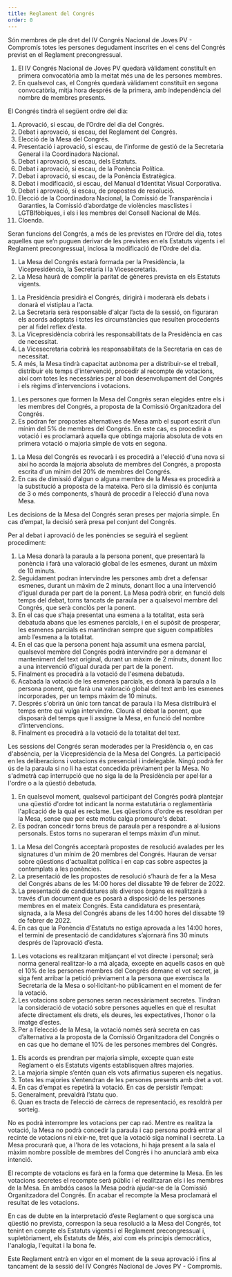 ```yaml
---
title: Reglament del Congrés
order: 0
---
```


<amendable-section id="PRE" title="Títol preliminar">
<amendable article="1" title="Composició">

Són membres de ple dret del IV Congrés Nacional de Joves PV - Compromís totes les persones degudament inscrites en el cens del Congrés previst en el Reglament precongressual.

</amendable>
<amendable article="2" title="Composició">

1. El IV Congrés Nacional de Joves PV quedarà vàlidament constituït en primera convocatòria amb la meitat més una de les persones membres.
2. En qualsevol cas, el Congrés quedarà vàlidament constituït en segona convocatòria, mitja hora després de la primera, amb independència del nombre de membres presents.

</amendable>
</amendable-section>

<amendable-section id="T1" title="Títol primer. Funcions del Congrés">
<amendable article="3" title="Ordre del dia">

El Congrés tindrà el següent ordre del dia:
1. Aprovació, si escau, de l’Ordre del dia del Congrés.
2. Debat i aprovació, si escau, del Reglament del Congrés.
3. Elecció de la Mesa del Congrés.
4. Presentació i aprovació, si escau, de l’informe de gestió de la Secretaria General i la Coordinadora Nacional.
5. Debat i aprovació, si escau, dels Estatuts.
6. Debat i aprovació, si escau, de la Ponència Política.
7. Debat i aprovació, si escau, de la Ponència Estratègica.
8. Debat i modificació, si escau, del Manual d’Identitat Visual Corporativa.
9. Debat i aprovació, si escau, de propostes de resolució.
10. Elecció de la Coordinadora Nacional, la Comissió de Transparència i Garanties, la Comissió d’abordatge de violències masclistes i LGTBIfòbiques, i els i les membres del Consell Nacional de Més.
11. Cloenda.

</amendable>
<amendable article="4" title="Altres funcions">
Seran funcions del Congrés, a més de les previstes en l’Ordre del dia, totes aquelles que se’n puguen derivar de les previstes en els Estatuts vigents i el Reglament precongressual, inclosa la modificació de l’Ordre del dia.
</amendable>
</amendable-section>

<amendable-section id="T2" title="Títol segon. Funcions del Congrés">
<amendable article="5" title="Composició">

1. La Mesa del Congrés estarà formada per la Presidència, la Vicepresidència, la Secretaria i la Vicesecretaria.
2. La Mesa haurà de complir la paritat de gèneres prevista en els Estatuts vigents.

</amendable>
<amendable article="6" title="Funcions">

1. La Presidència presidirà el Congrés, dirigirà i moderarà els debats i donarà el vistiplau a l’acta.
2. La Secretaria serà responsable d'alçar l’acta de la sessió, on figuraran els acords adoptats i totes les circumstàncies que resulten procedents per al fidel reflex d’esta.
3. La Vicepresidència cobrirà les responsabilitats de la Presidència en cas de necessitat.
4.  La Vicesecretaria cobrirà les responsabilitats de la Secretaria en cas de necessitat.
5. A més, la Mesa tindrà capacitat autònoma per a distribuir-se el treball, distribuir els temps d'intervenció, procedir al recompte de votacions, així com totes les necessàries per al bon desenvolupament del Congrés i els règims d’intervencions i votacions.

</amendable>
<amendable article="7" title="Elecció">

1. Les persones que formen la Mesa del Congrés seran elegides entre els i les membres del Congrés, a proposta de la Comissió Organitzadora del Congrés.
2. Es podran fer propostes alternatives de Mesa amb el suport escrit d’un mínim del 5% de membres del Congrés. En este cas, es procedirà a votació i es proclamarà aquella que obtinga majoria absoluta de vots en primera votació o majoria simple de vots en segona.

</amendable>
<amendable article="8" title="Substitucions">

1. La Mesa del Congrés es revocarà i es procedirà a l'elecció d'una nova si així ho acorda la majoria absoluta de membres del Congrés, a proposta escrita d'un mínim del 20% de membres del Congrés.
2. En cas de dimissió d’algun o alguna membre de la Mesa es procedirà a la substitució a proposta de la mateixa. Però si la dimissió és conjunta de 3 o més components, s’haurà de procedir a l’elecció d’una nova Mesa.

</amendable>
<amendable article="9" title="Acords">

Les decisions de la Mesa del Congrés seran preses per majoria simple. En cas d’empat, la decisió serà presa pel conjunt del Congrés.

</amendable>
</amendable-section>

<amendable-section id="T3" title="Títol tercer. Funcions del Congrés">
<amendable article="10" title="Desenvolupament del debat">

Per al debat i aprovació de les ponències se seguirà el següent procediment:
1. La Mesa donarà la paraula a la persona ponent, que presentarà la ponència i farà una valoració global de les esmenes, durant un màxim de 10 minuts.
2. Seguidament podran intervindre les persones amb dret a defensar esmenes, durant un màxim de 2 minuts, donant lloc a una intervenció d'igual durada per part de la ponent.  La Mesa podrà obrir, en funció dels temps del debat, torns tancats de paraula per a qualsevol membre del Congrés, que serà conclòs per la ponent.
3. En el cas que s’haja presentat una esmena a la totalitat, esta serà debatuda abans que les esmenes parcials, i en el supòsit de prosperar, les esmenes parcials es mantindran sempre que siguen compatibles amb l’esmena a la totalitat.
4. En el cas que la persona ponent haja assumit una esmena parcial, qualsevol membre del Congrés podrà intervindre per a demanar el manteniment del text original, durant un màxim de 2 minuts, donant lloc a una intervenció d'igual durada per part de la ponent.
5. Finalment es procedirà a la votació de l'esmena debatuda.
6. Acabada la votació de les esmenes parcials, es donarà la paraula a la persona ponent, que farà una valoració global del text amb les esmenes incorporades, per un temps màxim de 10 minuts.
7. Després s'obrirà un únic torn tancat de paraula i la Mesa distribuirà el temps entre qui vulga intervindre. Clourà el debat la ponent, que disposarà del temps que li assigne la Mesa, en funció del nombre d’intervencions.
8. Finalment es procedirà a la votació de la totalitat del text.

</amendable>
<amendable article="11" title="Moderació">
Les sessions del Congrés seran moderades per la Presidència o, en cas d'absència, per la Vicepresidència de la Mesa del Congrés.
</amendable>
<amendable article="12" title="Participació">
La participació en les deliberacions i votacions és presencial i indelegable.
</amendable>
<amendable article="13" title="Ús de la paraula">
Ningú podrà fer ús de la paraula si no li ha estat concedida prèviament per la Mesa. No s'admetrà cap interrupció que no siga la de la Presidència per apel·lar a l'ordre o a la qüestió debatuda.
</amendable>
<amendable article="14" title="Qüestions d’ordre i al·lusions">

1. En qualsevol moment, qualsevol participant del Congrés podrà plantejar una qüestió d'ordre tot indicant la norma estatutària o reglamentària l'aplicació de la qual es reclame. Les qüestions d'ordre es resoldran per la Mesa, sense que per este motiu calga promoure's debat.
2. Es podran concedir torns breus de paraula per a respondre a al·lusions personals. Estos torns no superaran el temps màxim d’un minut.

</amendable>
<amendable article="15" title="Presentació de propostes de resolució i candidatures">

1. La Mesa del Congrés acceptarà propostes de resolució avalades per les signatures d'un mínim de 20 membres del Congrés. Hauran de versar sobre qüestions d'actualitat política i en cap cas sobre aspectes ja contemplats a les ponències.
2. La presentació de les propostes de resolució s’haurà de fer a la Mesa del Congrés abans de les 14:00 hores del dissabte 19 de febrer de 2022.
3. La presentació de candidatures als diversos òrgans es realitzarà a través d’un document que es posarà a disposició de les persones membres en el mateix Congrés. Esta candidatura es presentarà, signada, a la Mesa del Congrés abans de les 14:00 hores del dissabte 19 de febrer de 2022.
4. En cas que la Ponència d’Estatuts no estiga aprovada a les 14:00 hores, el termini de presentació de candidatures s’ajornarà fins 30 minuts després de l’aprovació d’esta.

</amendable>
</amendable-section>

<amendable-section id="T4" title="Títol quart. Règim de votacions">
<amendable article="16" title="Tipus de votacions">

1. Les votacions es realitzaran mitjançant el vot directe i personal; serà norma general realitzar-lo a mà alçada, excepte en aquells casos en què el 10% de les persones membres del Congrés demane el vot secret, ja siga fent arribar la petició prèviament a la persona que exercisca la Secretaria de la Mesa o sol·licitant-ho públicament en el moment de fer la votació.
2. Les votacions sobre persones seran necessàriament secretes. Tindran la consideració de votació sobre persones aquelles en què el resultat afecte directament els drets, els deures, les expectatives, l’honor o la imatge d’estes.
3. Per a l’elecció de la Mesa, la votació només serà secreta en cas d’alternativa a la proposta de la Comissió Organitzadora del Congrés o en cas que ho demane el 10% de les persones membres del Congrés.

</amendable>
<amendable article="17" title="Acords">

1. Els acords es prendran per majoria simple, excepte quan este Reglament o els Estatuts vigents establisquen altres majories.
2. La majoria simple s’entén quan els vots afirmatius superen els negatius.
3. Totes les majories s’entendran de les persones presents amb dret a vot.
4. En cas d’empat es repetirà la votació. En cas de persistir l’empat:
  1. Generalment, prevaldrà l’statu quo.
  2. Quan es tracta de l’elecció de càrrecs de representació, es resoldrà per sorteig.

</amendable>
<amendable article="18" title="Votacions">

No es podrà interrompre les votacions per cap raó. Mentre es realitza la votació, la Mesa no podrà concedir la paraula i cap persona podrà entrar al recinte de votacions ni eixir-ne, tret que la votació siga nominal i secreta. La Mesa procurarà que, a l'hora de les votacions, hi haja present a la sala el màxim nombre possible de membres del Congrés i ho anunciarà amb eixa intenció.

</amendable>
<amendable article="19" title="Recompte">

El recompte de votacions es farà en la forma que determine la Mesa. En les votacions secretes el recompte serà públic i el realitzaran els i les membres de la Mesa. En ambdós casos la Mesa podrà ajudar-se de la Comissió Organitzadora del Congrés. En acabar el recompte la Mesa proclamarà el resultat de les votacions.

</amendable>
</amendable-section>

<amendable-section id="DA" title="Disposició addicional">
<amendable article="1" title="Única. Interpretacions">

En cas de dubte en la interpretació d’este Reglament o que sorgisca una qüestió no prevista, correspon la seua resolució a la Mesa del Congrés, tot tenint en compte els Estatuts vigents i el Reglament precongressual i, supletòriament, els Estatuts de Més, així com els principis democràtics, l'analogia, l'equitat i la bona fe.

</amendable>
</amendable-section>

<amendable-section id="DF" title="Disposició addicional">
<amendable article="1" title="Única. Vigor">

Este Reglament entrà en vigor en el moment de la seua aprovació i fins al tancament de la sessió del IV Congrés Nacional de Joves PV - Compromís.

</amendable>
</amendable-section>